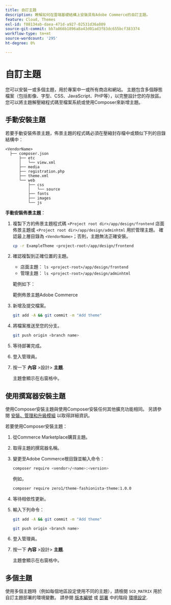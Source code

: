 ```yaml
---
title: 自訂主題
description: 瞭解如何在雲端基礎結構上安裝具有Adobe Commerce的自訂主題。
feature: Cloud, Themes
exl-id: f08134ab-daea-471d-a927-02531d36a809
source-git-commit: bb7a866b1896a8a43d01ad3f83dc655bcf383374
workflow-type: tm+mt
source-wordcount: '295'
ht-degree: 0%

---
```


# 自訂主題

您可以安裝一或多個主題，用於專案中一或所有商店和網站。 主題包含多個靜態檔案（包括影像、字型、CSS、JavaScript、PHP等），以完整設計您的存放區。 您可以將主題解壓縮程式碼至檔案系統或使用Composer來新增主題。

## 手動安裝主題

若要手動安裝佈景主題，佈景主題的程式碼必須在壓縮封存檔中或類似下列的目錄結構中：

```text
<VendorName>
  ├── composer.json
      ├── etc
      │   └── view.xml
      ├── media
      ├── registration.php
      ├── theme.xml
      └── web
          ├── css
          │   └── source
          ├── fonts
          ├── images
          └── js
```

**手動安裝佈景主題**：

1. 複製下方的佈景主題程式碼 `<Project root dir>/app/design/frontend` 店面佈景主題或 `<Project root dir>/app/design/adminhtml` 用於管理主題。 確認最上層目錄為 `<VendorName>`；否則，主題無法正確安裝。

   ```bash
   cp -r ExampleTheme <project-root>/app/design/frontend
   ```

1. 確認複製到正確位置的主題。

   * 店面主題： `ls <project-root>/app/design/frontend`
   * 管理主題： `ls <project-root>/app/design/adminhtml`

   範例如下：

   範例佈景主題Adobe Commerce

1. 新增及提交檔案。

   ```bash
   git add -A && git commit -m "Add theme"
   ```

1. 將檔案推送至您的分支。

   ```bash
   git push origin <branch name>
   ```

1. 等待部署完成。
1. 登入管理員。
1. 按一下 **內容** >設計> **主題**.

   主題會顯示在右窗格中。

## 使用撰寫器安裝主題

使用Composer安裝主題與使用Composer安裝任何其他擴充功能相同。 另請參閱 [安裝、管理和升級模組](extensions.md) 以取得詳細資訊。

若要使用Composer安裝主題：

1. 從Commerce Marketplace購買主題。
1. 取得主題的撰寫器名稱。
1. 變更至Adobe Commerce根目錄並輸入命令：

   ```bash
   composer require <vendor>/<name>:<version>
   ```

   例如，

   ```bash
   composer require zero1/theme-fashionista-theme:1.0.0
   ```

1. 等待相依性更新。
1. 輸入下列命令：

   ```bash
   git add -A && git commit -m "Add theme"
   ```

   ```bash
   git push origin <branch name>
   ```

1. 登入管理員。
1. 按一下 **內容** >設計> **主題**.

   主題會顯示在右窗格中。

## 多個主題

使用多個主題時（例如每個地區設定使用不同的主題），請檢閱 `SCD_MATRIX` 用於自訂主題部署的環境變數。 請參閱 [版本編號](../environment/variables-build.md#scd_matrix) 或 [部署](../environment/variables-deploy.md#scd_matrix) 中的階段 [環境設定](../environment/configure-env-yaml.md).
